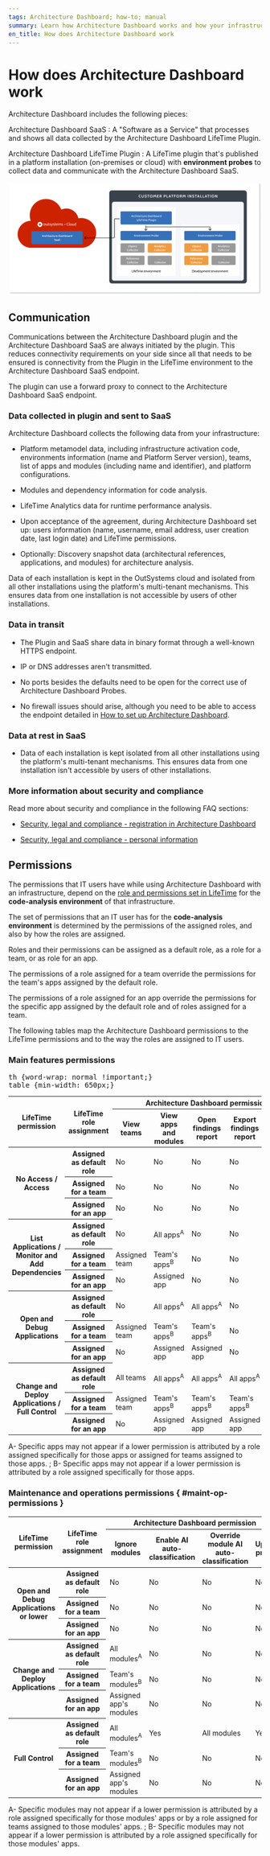 ```yaml
---
tags: Architecture Dashboard; how-to; manual
summary: Learn how Architecture Dashboard works and how your infrastructure communicates with the SaaS.
en_title: How does Architecture Dashboard work
---
```


# How does Architecture Dashboard work

Architecture Dashboard includes the following pieces:

Architecture Dashboard SaaS
:   A "Software as a Service" that processes and shows all data collected by the Architecture Dashboard LifeTime Plugin.

Architecture Dashboard LifeTime Plugin
:   A LifeTime plugin that's published in a platform installation (on-premises or cloud) with **environment probes** to collect data and communicate with the Architecture Dashboard SaaS.

![Architecture Dashboard diagram](images/how-works-diag.png)

## Communication

Communications between the Architecture Dashboard plugin and the Architecture Dashboard SaaS are always initiated by the plugin. This reduces connectivity requirements on your side since all that needs to be ensured is connectivity from the Plugin in the LifeTime environment to the Architecture Dashboard SaaS endpoint.

The plugin can use a forward proxy to connect to the Architecture Dashboard SaaS endpoint.

### Data collected in plugin and sent to SaaS

Architecture Dashboard collects the following data from your infrastructure:

* Platform metamodel data, including infrastructure activation code, environments information (name and Platform Server version), teams, list of apps and modules (including name and identifier), and platform configurations.

* Modules and dependency information for code analysis.

* LifeTime Analytics data for runtime performance analysis.

* Upon acceptance of the agreement, during Architecture Dashboard set up: users information (name, username, email address, user creation date, last login date) and LifeTime permissions.

* Optionally: Discovery snapshot data (architectural references, applications, and modules) for architecture analysis.

Data of each installation is kept in the OutSystems cloud and isolated from all other installations using the platform's multi-tenant mechanisms. This ensures data from one installation is not accessible by users of other installations.

### Data in transit

* The Plugin and SaaS share data in binary format through a well-known HTTPS endpoint.

* IP or DNS addresses aren't transmitted.

* No ports besides the defaults need to be open for the correct use of Architecture Dashboard Probes.

* No firewall issues should arise, although you need to be able to access the endpoint detailed in [How to set up Architecture Dashboard](how-setup.md).

### Data at rest in SaaS

* Data of each installation is kept isolated from all other installations using the platform's multi-tenant mechanisms. This ensures data from one installation isn't accessible by users of other installations.

### More information about security and compliance

Read more about security and compliance in the following FAQ sections:

* [Security, legal and compliance - registration in Architecture Dashboard](faq.md#data-faq)

* [Security, legal and compliance - personal information](faq.md#personal-data-faq)

## Permissions

The permissions that IT users have while using Architecture Dashboard with an infrastructure, depend on the [role and permissions set in LifeTime](..\manage-it-teams\about-permission-levels.md#permissions) for the **code-analysis environment** of that infrastructure.

<div class="info" markdown="1">

The set of permissions that an IT user has for the **code-analysis environment** is determined by the permissions of the assigned roles, and also by how the roles are assigned.

Roles and their permissions can be assigned as a default role, as a role for a team, or as role for an app.

The permissions of a role assigned for a team override the permissions for the team's apps assigned by the default role.

The permissions of a role assigned for an app override the permissions for the specific app assigned by the default role and of roles assigned for a team.

</div>

The following tables map the Architecture Dashboard permissions to the LifeTime permissions and to the way the roles are assigned to IT users.

### Main features permissions

<pre class="script-css">
th {word-wrap: normal !important;}
table {min-width: 650px;}
</pre>

<table>
<thead>
<tr>
<th rowspan="2">LifeTime permission</th>
<th rowspan="2">LifeTime role assignment</th>
<th colspan="5">Architecture Dashboard permission</th>
</tr>
<tr>
<th>View teams</th>
<th>View apps and modules</th>
<th>Open findings report</th>
<th>Export findings report</th>
<th>Resolve findings</th>
</tr>
</thead>
<tbody>
<tr>
<th rowspan="3">No Access /<br/>Access</th>
<th>Assigned as default role</th>
<td>No</td>
<td>No</td>
<td>No</td>
<td>No</td>
<td>No</td>
</tr>
<tr>
<th>Assigned for a team</th>
<td>No</td>
<td>No</td>
<td>No</td>
<td>No</td>
<td>No</td>
</tr>
<tr>
<th>Assigned for an app</th>
<td>No</td>
<td>No</td>
<td>No</td>
<td>No</td>
<td>No</td>
</tr>
<tr>
<th rowspan="3">List Applications /<br/>Monitor and Add Dependencies</th>
<th>Assigned as default role</th>
<td>No</td>
<td>All apps<sup>A</sup></td>
<td>No</td>
<td>No</td>
<td>No</td>
</tr>
<tr>
<th>Assigned for a team</th>
<td>Assigned team</td>
<td>Team's apps<sup>B</sup></td>
<td>No</td>
<td>No</td>
<td>No</td>
</tr>
<tr>
<th>Assigned for an app</th>
<td>No</td>
<td>Assigned app</td>
<td>No</td>
<td>No</td>
<td>No</td>
</tr>
<tr>
<th rowspan="3">Open and Debug Applications </th>
<th>Assigned as default role</th>
<td>No</td>
<td>All apps<sup>A</sup></td>
<td>All apps<sup>A</sup></td>
<td>No</td>
<td>No</td>
</tr>
<tr>
<th>Assigned for a team</th>
<td>Assigned team</td>
<td>Team's apps<sup>B</sup></td>
<td>Team's apps<sup>B</sup></td>
<td>No</td>
<td>No</td>
</tr>
<tr>
<th>Assigned for an app</th>
<td>No</td>
<td>Assigned app</td>
<td>Assigned app</td>
<td>No</td>
<td>No</td>
</tr>
<tr>
<th rowspan="3">Change and Deploy Applications /<br/>Full Control</th>
<th>Assigned as default role</th>
<td>All teams</td>
<td>All apps<sup>A</sup></td>
<td>All apps<sup>A</sup></td>
<td>All apps<sup>A</sup></td>
<td>All apps<sup>A</sup></td>
</tr>
<tr>
<th>Assigned for a team</th>
<td>Assigned team</td>
<td>Team's apps<sup>B</sup></td>
<td>Team's apps<sup>B</sup></td>
<td>Team's apps<sup>B</sup></td>
<td>Team's apps<sup>B</sup></td>
</tr>
<tr>
<th>Assigned for an app</th>
<td>No</td>
<td>Assigned app</td>
<td>Assigned app</td>
<td>Assigned app</td>
<td>Assigned app</td>
</tr>
</tbody>
</table>
A- Specific apps may not appear if a lower permission is attributed by a role assigned specifically for those apps or assigned for teams assigned to those apps. ; B- Specific apps may not appear if a lower permission is attributed by a role assigned specifically for those apps.


### Maintenance and operations permissions { #maint-op-permissions }

<table>
<thead>
<tr>
<th rowspan="2">LifeTime permission</th>
<th rowspan="2">LifeTime role assignment</th>
<th colspan="4">Architecture Dashboard permission</th>
</tr>
<tr>
<th>Ignore modules</th>
<th>Enable AI auto-classification</th>
<th>Override module AI auto-classification</th>
<th>Update probes</th>
</tr>
</thead>
<tbody>
<tr>
<th rowspan="3">Open and Debug Applications or lower</th>
<th>Assigned as default role</th>
<td>No</td>
<td>No</td>
<td>No</td>
<td>No</td>
</tr>
<tr>
<th>Assigned for a team</th>
<td>No</td>
<td>No</td>
<td>No</td>
<td>No</td>
</tr>
<tr>
<th>Assigned for an app</th>
<td>No</td>
<td>No</td>
<td>No</td>
<td>No</td>
</tr>
<tr>
<th rowspan="3">Change and Deploy Applications</th>
<th>Assigned as default role</th>
<td>All modules<sup>A</sup></td>
<td>No</td>
<td>No</td>
<td>No</td>
</tr>
<tr>
<th>Assigned for a team</th>
<td>Team's modules<sup>B</sup></td>
<td>No</td>
<td>No</td>
<td>No</td>
</tr>
<tr>
<th>Assigned for an app</th>
<td>Assigned app's modules</td>
<td>No</td>
<td>No</td>
<td>No</td>
</tr>
<tr>
<th rowspan="3">Full Control</th>
<th>Assigned as default role</th>
<td>All modules<sup>A</sup></td>
<td>Yes</td>
<td>All modules</td>
<td>Yes</td>
</tr>
<tr>
<th>Assigned for a team</th>
<td>Team's modules<sup>B</sup></td>
<td>No</td>
<td>No</td>
<td>No</td>
</tr>
<tr>
<th>Assigned for an app</th>
<td>Assigned app's modules</td>
<td>No</td>
<td>No</td>
<td>No</td>
</tr>
</tbody>
</table>
A- Specific modules may not appear if a lower permission is attributed by a role assigned specifically for those modules' apps or by a role assigned for teams assigned to those modules' apps. ; B- Specific modules may not appear if a lower permission is attributed by a role assigned specifically for those modules' apps.
